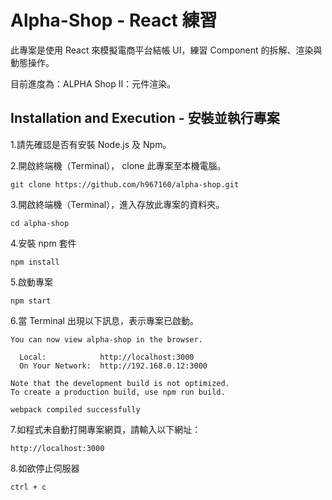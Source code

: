# Alpha-Shop - React 練習

此專案是使用 React 來模擬電商平台結帳 UI，練習 Component 的拆解、渲染與動態操作。

目前進度為：ALPHA Shop II：元件渲染。

## Installation and Execution - 安裝並執行專案

1.請先確認是否有安裝 Node.js 及 Npm。

2.開啟終端機（Terminal）， clone 此專案至本機電腦。

```
git clone https://github.com/h967160/alpha-shop.git
```

3.開啟終端機（Terminal），進入存放此專案的資料夾。

```
cd alpha-shop
```

4.安裝 npm 套件

```
npm install
```

5.啟動專案

```
npm start
```

6.當 Terminal 出現以下訊息，表示專案已啟動。

```
You can now view alpha-shop in the browser.

  Local:            http://localhost:3000
  On Your Network:  http://192.168.0.12:3000

Note that the development build is not optimized.
To create a production build, use npm run build.

webpack compiled successfully
```

7.如程式未自動打開專案網頁，請輸入以下網址：

```
http://localhost:3000
```

8.如欲停止伺服器

```
ctrl + c
```
